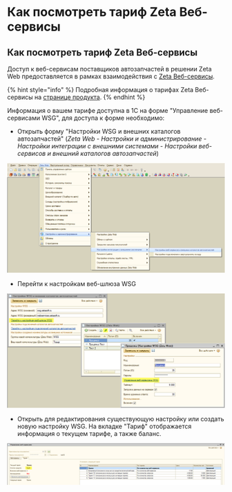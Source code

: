 # Как посмотреть тариф Zeta Веб-сервисы

## Как посмотреть тариф Zeta Веб-сервисы

Доступ к веб-сервисам поставщиков автозапчастей в решении Zeta Web предоставляется в рамках взаимодействия с [Zeta Веб-сервисы](https://www.zetasoft.ru/products-zeta-webservices/).

{% hint style="info" %}
Подробная информация о тарифах Zeta Веб-сервисы на [странице продукта](https://www.zetasoft.ru/products-zeta-webservices/).
{% endhint %}

Информация о вашем тарифе доступна в 1С на форме "Управление веб-сервисами WSG", для доступа к форме необходимо:

* Открыть форму "Настройки WSG и внешних каталогов автозапчастей" \(_Zeta Web - Настройки и администрирование - Настройки интеграции с внешними системами - Настройки веб-сервисов и внешний каталогов автозапчастей_\)

![](../.gitbook/assets/image%20%28351%29.png)

* Перейти к настройкам веб-шлюза WSG

![](../.gitbook/assets/image%20%28127%29.png)

* Открыть для редактирования существующую настройку или создать новую настройку WSG. На вкладке "Тариф" отображается информация о текущем тарифе, а также баланс.

![](../.gitbook/assets/image%20%2856%29.png)

